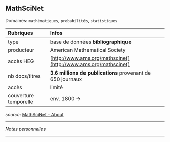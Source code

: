 ## MathSciNet
Domaines: `mathématiques`, `probabilités`, `statistiques`

| Rubriques | Infos |
| :-------- | :---- |
| type | base de données **bibliographique** |
| producteur | American Mathematical Society |
| accès HEG | [http://www.ams.org/mathscinet](http://www.ams.org/mathscinet) |
| nb docs/titres | **3.6 millions de publications** provenant de <br/>650 journaux |
| accès | limité |
| couverture temporelle | env. 1800 -> |

*source*: [MathSciNet - About](http://www.ams.org/mathscinet/help/about.html?version=2)

---

*Notes personnelles*

---
